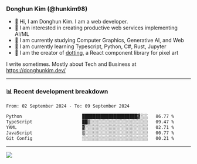 ### Donghun Kim (@hunkim98)

- 👋 Hi, I am Donghun Kim. I am a web developer. 
- 🤔 I am interested in creating productive web services implementing AI/ML
- 🔭 I am currently studying Computer Graphics, Generative AI, and Web 
- 🌱 I am currently learning Typescript, Python, C#, Rust, Jupyter
- 🎨 I am the creator of [dotting](https://github.com/hunkim98/dotting), a React component library for pixel art

I write sometimes. Mostly about Tech and Business at https://donghunkim.dev/

---
### 📊 Recent development breakdown
<!--START_SECTION:waka-->

```txt
From: 02 September 2024 - To: 09 September 2024

Python                       █████████████████████▓░░░   86.77 %
TypeScript                   ██▒░░░░░░░░░░░░░░░░░░░░░░   09.47 %
YAML                         ▓░░░░░░░░░░░░░░░░░░░░░░░░   02.71 %
JavaScript                   ▒░░░░░░░░░░░░░░░░░░░░░░░░   00.77 %
Git Config                   ░░░░░░░░░░░░░░░░░░░░░░░░░   00.21 %
```

<!--END_SECTION:waka-->
---

<!-- <div align='center'> -->
  <img align="center" src="https://github-readme-stats.vercel.app/api?username=hunkim98&theme=dark&show_icons=true"/>
<!-- </div> -->
<!--
**hunkim98/hunkim98** is a ✨ _special_ ✨ repository because its `README.md` (this file) appears on your GitHub profile.

Here are some ideas to get you started:

- 🔭 I’m currently working on ...
- 🌱 I’m currently learning ...
- 👯 I’m looking to collaborate on ...
- 🤔 I’m looking for help with ...
- 💬 Ask me about ...
- 📫 How to reach me: ...
- 😄 Pronouns: ...
- ⚡ Fun fact: ...
-->
